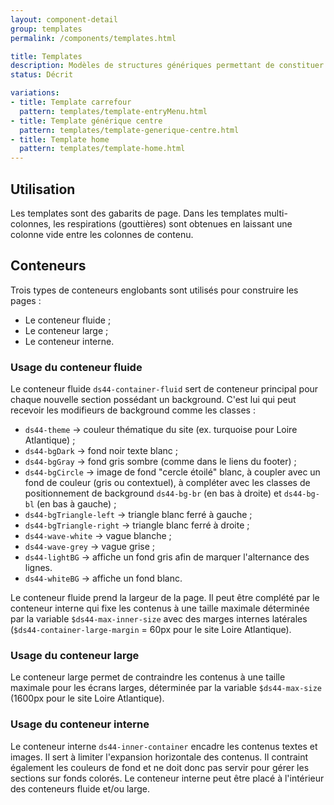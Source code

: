 ```yaml
---
layout: component-detail
group: templates
permalink: /components/templates.html

title: Templates
description: Modèles de structures génériques permettant de constituer les pages.
status: Décrit

variations:
- title: Template carrefour
  pattern: templates/template-entryMenu.html
- title: Template générique centre
  pattern: templates/template-generique-centre.html
- title: Template home
  pattern: templates/template-home.html
---
```


## Utilisation

Les templates sont des gabarits de page.
Dans les templates multi-colonnes, les respirations (gouttières) sont obtenues en laissant une colonne vide entre les colonnes de contenu.

## Conteneurs

Trois types de conteneurs englobants sont utilisés pour construire les pages :
- Le conteneur fluide ;
- Le conteneur large ;
- Le conteneur interne.

### Usage du conteneur fluide

Le conteneur fluide `ds44-container-fluid` sert de conteneur principal pour chaque nouvelle section possédant un background. C'est lui qui peut recevoir les modifieurs de background comme les classes :
- `ds44-theme` -> couleur thématique du site (ex. turquoise pour Loire Atlantique) ;
- `ds44-bgDark` -> fond noir texte blanc ;
- `ds44-bgGray` -> fond gris sombre (comme dans le liens du footer) ;
- `ds44-bgCircle` -> image de fond "cercle étoilé" blanc, à coupler avec un fond de couleur (gris ou contextuel), à compléter avec les classes de positionnement de background `ds44-bg-br` (en bas à droite) et `ds44-bg-bl` (en bas à gauche) ;
- `ds44-bgTriangle-left` -> triangle blanc ferré à gauche ;
- `ds44-bgTriangle-right` -> triangle blanc ferré à droite ;
- `ds44-wave-white` -> vague blanche ;
- `ds44-wave-grey` -> vague grise ;
- `ds44-lightBG` -> affiche un fond gris afin de marquer l'alternance des lignes.
- `ds44-whiteBG` -> affiche un fond blanc.

Le conteneur fluide prend la largeur de la page.
Il peut être complété par le conteneur interne qui fixe les contenus à une taille maximale déterminée par la variable `$ds44-max-inner-size` avec des marges internes latérales (`$ds44-container-large-margin` = 60px pour le site Loire Atlantique).

### Usage du conteneur large

Le conteneur large permet de contraindre les contenus à une taille maximale pour les écrans larges, déterminée par la variable `$ds44-max-size` (1600px pour le site Loire Atlantique).

### Usage du conteneur interne

Le conteneur interne `ds44-inner-container` encadre les contenus textes et images. Il sert à limiter l'expansion horizontale des contenus. Il contraint également les couleurs de fond et ne doit donc pas servir pour gérer les sections sur fonds colorés.
Le conteneur interne peut être placé à l'intérieur des conteneurs fluide et/ou large.
